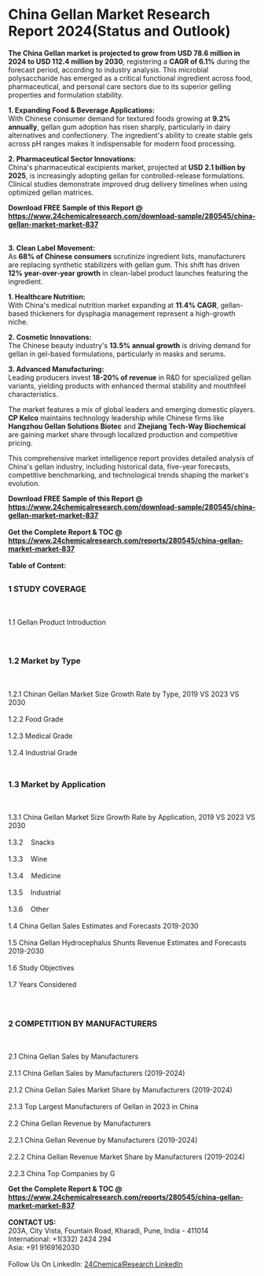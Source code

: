 <h1>China Gellan Market Research Report 2024(Status and Outlook)</h1><p><strong>The China Gellan market is projected to grow from USD 78.6 million in 2024 to USD 112.4 million by 2030</strong>, registering a <strong>CAGR of 6.1%</strong> during the forecast period, according to industry analysis. This microbial polysaccharide has emerged as a critical functional ingredient across food, pharmaceutical, and personal care sectors due to its superior gelling properties and formulation stability.</p><p><strong>1. Expanding Food &amp; Beverage Applications:</strong><br>
With Chinese consumer demand for textured foods growing at <strong>9.2% annually</strong>, gellan gum adoption has risen sharply, particularly in dairy alternatives and confectionery. The ingredient's ability to create stable gels across pH ranges makes it indispensable for modern food processing.</p><p><strong>2. Pharmaceutical Sector Innovations:</strong><br>
China's pharmaceutical excipients market, projected at <strong>USD 2.1 billion by 2025</strong>, is increasingly adopting gellan for controlled-release formulations. Clinical studies demonstrate improved drug delivery timelines when using optimized gellan matrices.</p><div><b>Download FREE Sample of this Report @ 
            <a href="https://www.24chemicalresearch.com/download-sample/280545/china-gellan-market-market-837">
            https://www.24chemicalresearch.com/download-sample/280545/china-gellan-market-market-837</a></b></div><br><p><strong>3. Clean Label Movement:</strong><br>
As <strong>68% of Chinese consumers</strong> scrutinize ingredient lists, manufacturers are replacing synthetic stabilizers with gellan gum. This shift has driven <strong>12% year-over-year growth</strong> in clean-label product launches featuring the ingredient.</p><p><strong>1. Healthcare Nutrition:</strong><br>
With China's medical nutrition market expanding at <strong>11.4% CAGR</strong>, gellan-based thickeners for dysphagia management represent a high-growth niche.</p><p><strong>2. Cosmetic Innovations:</strong><br>
The Chinese beauty industry's <strong>13.5% annual growth</strong> is driving demand for gellan in gel-based formulations, particularly in masks and serums.</p><p><strong>3. Advanced Manufacturing:</strong><br>
Leading producers invest <strong>18-20% of revenue</strong> in R&amp;D for specialized gellan variants, yielding products with enhanced thermal stability and mouthfeel characteristics.</p><p>The market features a mix of global leaders and emerging domestic players. <strong>CP Kelco</strong> maintains technology leadership while Chinese firms like <strong>Hangzhou Gellan Solutions Biotec</strong> and <strong>Zhejiang Tech-Way Biochemical</strong> are gaining market share through localized production and competitive pricing.</p><p>This comprehensive market intelligence report provides detailed analysis of China's gellan industry, including historical data, five-year forecasts, competitive benchmarking, and technological trends shaping the market's evolution.</p><div><b>Download FREE Sample of this Report @ 
            <a href="https://www.24chemicalresearch.com/download-sample/280545/china-gellan-market-market-837">
            https://www.24chemicalresearch.com/download-sample/280545/china-gellan-market-market-837</a></b></div><br><div><b>Get the Complete Report & TOC @ 
            <a href="https://www.24chemicalresearch.com/reports/280545/china-gellan-market-market-837">
            https://www.24chemicalresearch.com/reports/280545/china-gellan-market-market-837</a></b></div><br>
            <b>Table of Content:</b><p><h2><span style="font-size:16px"><strong>1 STUDY COVERAGE</strong></span></h2><br />
<p>1.1 Gellan Product Introduction</p><br />
<h2><span style="font-size:16px"><strong>1.2 Market by Type</strong></span></h2><br />
<p>1.2.1 Chinan Gellan Market Size Growth Rate by Type, 2019 VS 2023 VS 2030<br /><br />
1.2.2 Food Grade&nbsp;&nbsp; &nbsp;<br /><br />
1.2.3 Medical Grade<br /><br />
1.2.4 Industrial Grade<br /><br />
<h2><span style="font-size:16px"><strong>1.3 Market by Application</strong></span></h2><br />
<p>1.3.1 China Gellan Market Size Growth Rate by Application, 2019 VS 2023 VS 2030<br /><br />
1.3.2&nbsp;&nbsp; &nbsp;Snacks<br /><br />
1.3.3&nbsp;&nbsp; &nbsp;Wine<br /><br />
1.3.4&nbsp;&nbsp; &nbsp;Medicine<br /><br />
1.3.5&nbsp;&nbsp; &nbsp;Industrial<br /><br />
1.3.6&nbsp;&nbsp; &nbsp;Other<br /><br />
1.4 China Gellan Sales Estimates and Forecasts 2019-2030<br /><br />
1.5 China Gellan Hydrocephalus Shunts Revenue Estimates and Forecasts 2019-2030<br /><br />
1.6 Study Objectives<br /><br />
1.7 Years Considered</p><br />
<h2><span style="font-size:16px"><strong>2 COMPETITION BY MANUFACTURERS</strong></span></h2><br />
<p>2.1 China Gellan Sales by Manufacturers<br /><br />
2.1.1 China Gellan Sales by Manufacturers (2019-2024)<br /><br />
2.1.2 China Gellan Sales Market Share by Manufacturers (2019-2024)<br /><br />
2.1.3 Top Largest Manufacturers of Gellan in 2023 in China<br /><br />
2.2 China Gellan Revenue by Manufacturers<br /><br />
2.2.1 China Gellan Revenue by Manufacturers (2019-2024)<br /><br />
2.2.2 China Gellan Revenue Market Share by Manufacturers (2019-2024)<br /><br />
2.2.3 China Top Companies by G</p><div><b>Get the Complete Report & TOC @ 
            <a href="https://www.24chemicalresearch.com/reports/280545/china-gellan-market-market-837">
            https://www.24chemicalresearch.com/reports/280545/china-gellan-market-market-837</a></b></div><br><b>CONTACT US:</b><br>
            203A, City Vista, Fountain Road, Kharadi, Pune, India - 411014<br>
            International: +1(332) 2424 294<br>
            Asia: +91 9169162030 <br><br>
            Follow Us On LinkedIn: <a href="https://www.linkedin.com/company/24chemicalresearch/">24ChemicalResearch LinkedIn</a>